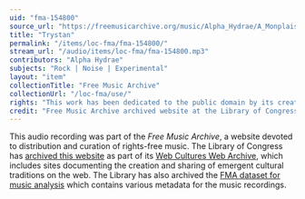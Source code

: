 ```yaml
---
uid: "fma-154800"
source_url: "https://freemusicarchive.org/music/Alpha_Hydrae/A_Monplaisir_Best-Of__Lets_hear_that_crap/Alpha_Hydrae_-_A_Monplaisir_Best-of__Lets_here_that_crap_-_19_Trystan"
title: "Trystan"
permalink: "/items/loc-fma/fma-154800/"
stream_url: "/audio/items/loc-fma/fma-154800.mp3"
contributors: "Alpha Hydrae"
subjects: "Rock | Noise | Experimental"
layout: "item"
collectionTitle: "Free Music Archive"
collectionUrl: "/loc-fma/use/"
rights: "This work has been dedicated to the public domain by its creator, thus is free to use and reuse without restriction. You can copy, modify, distribute and perform the work, even for commercial purposes, all without asking permission. Attribution is recommended but not required."
credit: "Free Music Archive archived website at the Library of Congress, Web Archives Division."
---
```


This audio recording was part of the _Free Music Archive_, a website devoted to distribution and curation of rights-free music. The Library of Congress has [archived this website](https://www.loc.gov/item/lcwaN0026492/) as part of its [Web Cultures Web Archive](https://www.loc.gov/collections/web-cultures-web-archive/about-this-collection/), which includes sites documenting the creation and sharing of emergent cultural traditions on the web. The Library has also archived the [FMA dataset for music analysis](https://catalog.loc.gov/vwebv/search?searchCode=LCCN&searchArg=2018655052&searchType=1&permalink=y) which contains various metadata for the music recordings.
